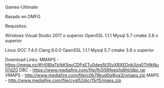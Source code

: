 Games-Ultimate

Basado en OMFG

Requisitos:

Windows
Visual Studio 2017 o superior
OpenSSL 1.1.1
Mysql 5.7
cmake 3.8 o superior

Linux
GCC 7.4.0
Clang 6.0.0
OpenSSL 1.1.1
Mysql 5.7
cmake 3.8 o superior

Download Links:
MMAPS	- https://mega.nz/#!rI0BlaTb!kK5qvCDPxETu0deg5t35vXRXEDnb3zq0THIkNu07dZ0
DBC 	- https://www.mediafire.com/file/fh3j56feeq1q9ht/dbc.rar
VMAPS	- http://www.mediafire.com/file/c0b79kud0gl6va3/vmaps.zip
MAPS	- http://www.mediafire.com/file/cygl52djcr15rf5/maps.zip
